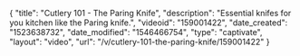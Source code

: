 {
    "title": "Cutlery 101 - The Paring Knife",
    "description": "Essential knifes for you kitchen like the Paring knife.",
    "videoid": "159001422",
    "date_created": "1523638732",
    "date_modified": "1546466754",
    "type": "captivate",
    "layout": "video",
    "url": "\/v\/cutlery-101-the-paring-knife\/159001422"
}